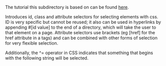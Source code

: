 The tutorial this subdirectory is based on can be found [here](https://www.digitalocean.com/community/tutorials/how-to-select-html-elements-using-id-class-and-attribute-selectors-in-css).

Introduces id, class and attribute selectors for selecting elements with css. ID is very specific but cannot be reused; it also can be used in hyperlinks by appending #[id value] to the end of a directory, which will take the user to that element on a page. Attribute selectors use brackets (eg [href] for the href attribute in a tags) and can be combined with other forms of selection for very flexible selection. 

Additionally, the ^= operator in CSS indicates that something that begins with the following string will be selected.

